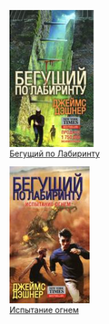 ![](Бегущий%20по%20Лабиринту.jpg)  
[Бегущий по Лабиринту](Бегущий%20по%20Лабиринту.md)

![](Испытание%20огнем.jpg)  
[Испытание огнем](Испытание%20огнем.md)
